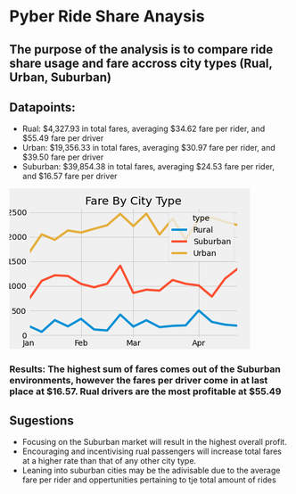# Pyber Ride Share Anaysis
## The purpose of the analysis is to compare ride share usage and fare  accross city types (Rual, Urban, Suburban)

## Datapoints:
- Rual: $4,327.93 in total fares, averaging $34.62 fare per rider, and $55.49 fare per driver
- Urban: $19,356.33 in total fares, averaging $30.97 fare per rider, and $39.50 fare per driver
- Suburban: $39,854.38 in total fares, averaging $24.53 fare per rider, and $16.57 fare per driver


![image](Analysis/Fare_Line_Graph.png)
### Results: The highest sum of fares comes out of the Suburban environments, however the fares per driver come in at last place at $16.57. Rual drivers are the most profitable at $55.49 
## Sugestions
- Focusing on the Suburban market will result in the highest overall profit.
- Encouraging and incentivising rual passengers will increase total fares at a higher rate than that of any other city type.
- Leaning into suburban cities may be the adivisable due to the average fare per rider and oppertunities pertaining to tje total amount of rides 
